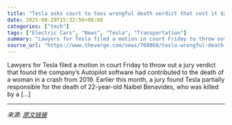 ```yaml
---
title: "Tesla asks court to toss wrongful death verdict that cost it $243 million"
date: 2025-08-29T15:32:56+08:00
categories: ["tech"]
tags: ["Electric Cars", "News", "Tesla", "Transportation"]
summary: "Lawyers for Tesla filed a motion in court Friday to throw out a jury verdict that found the company’s Autopilot software had contributed to the death of a woman in a crash from 2019. Earlier this mont"
source_url: "https://www.theverge.com/news/768068/tesla-wrongful-death-verdict-court-toss"
---
```


Lawyers for Tesla filed a motion in court Friday to throw out a jury verdict that found the company’s Autopilot software had contributed to the death of a woman in a crash from 2019. Earlier this month, a jury found Tesla partially responsible for the death of 22-year-old Naibel Benavides, who was killed by a [&#8230;]

---

*来源: [原文链接](https://www.theverge.com/news/768068/tesla-wrongful-death-verdict-court-toss)*

